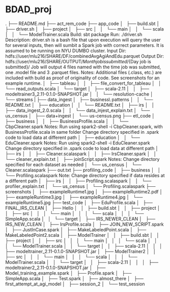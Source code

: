 # BDAD_proj

.
├── README.md
├── act_rem_code
├── app_code
│   ├── build.sbt
│   ├── driver.sh
│   ├── project
│   ├── src
│   │   └── main
│   │       └── scala
│   │           └── ModelTrainer.scala
    Build: sbt package
    Run: ./driver.sh
    Description: driver.sh is a bash file that upon execution will query the user for several inputs,
		then will sumbit a Spark job with correct parameters. It is assumed to be running on
		NYU DUMBO cluster.
    Input Dir: hdfs://user/mlu216/SHARE/DF/combinedAvgAgiAndEdu.parquet
    Output Dir: hdfs://user/mlu216/SHARE/OUTPUT/${Month job is submitted}/${Day job is submitted}/
		Job will output 4 files named with the time job was submitted, one .model file and 3
		.parquet files.
    Notes: Additional files (.class, etc.) are included with build as proof of originality of code.
	   See screenshots for an example runtime.
│   ├── tableau
│   │   ├── file_convert_for_tableau
│   │   └── read_outputs.scala
│   └── target
│       ├── scala-2.11
│       │   ├── modeltrainer3_2.11-0.1.0-SNAPSHOT.jar
│       │   └── resolution-cache
│       └── streams
|
├── data_ingest
│   ├── business\ patterns
│   │   └── README.txt
│   ├── education
│   │   └── README.txt
│   ├── irs
│   │   ├── data_ingest_2.0.scala
│   │   └── data_injest_explain.txt
│   └── us_census
│       ├── data+ingest
│       └── us-census.png
├── etl_code
│   ├── business
│   │   ├── BusinessProfile.scala
│   │   └── CbpCleaner.spark
	Notes: Run using spark2-shell -i CbpCleaner.spark, with BusinessProfile.scala in same folder
		Change directory specified in .spark code to load data at different path
│   ├── education
│   │   └── EduCleaner.spark
	Notes: Run using spark2-shell -i EduCleaner.spark
		Change directory specified in .spark code to load data at different path
│   ├── irs
│   │   ├── Cleaner.scalaspark
│   │   ├── IrsCleaner.spark
│   │   └── cleaner_explain.txt
│   ├── joinScript.spark
	Notes: Change directory specified for each dataset as needed
│   └── us_census
│       └── Cleaner.scalaspark
├── out.txt
├── profiling_code
│   ├── business
│   │   └── Profiling.scalaspark
	Note: Change directory specified if data resides at a different path
│   ├── irs
│   │   ├── Profiling.scalaspark
│   │   └── profiler_explain.txt
│   └── us_census
│       └── Profiling.scalaspark
├── screenshots
│   ├── exampleRuntime1.jpg
│   ├── exampleRuntime2.pdf
│   ├── exampleRuntime3.jpg
│   ├── exampleRuntime4.jpg
│   └── exampleRuntime5.jpg
├── test_code
│   ├── EduProfile.scala
│   ├── FINAL_IRS_CLEAN
│   ├── Hello
│   │   ├── build.sbt
│   │   ├── project
│   │   ├── src
│   │   │   └── main
│   │   │       └── scala
│   │   │           └── SimpleApp.scala
│   │   └── target
│   ├── IRS_NEWER_CLEAN
│   ├── IRS_NEW_CLEAN
│   ├── IrsProfile.scala
│   ├── JOIN_NEW_SCRIPT.spark
│   ├── JustInCase.spark
│   ├── MakeLabeledPoint.scala
│   ├── MakeLabeledPoint2.scala
│   ├── ModelTrainer
│   │   ├── build.sbt
│   │   ├── project
│   │   ├── src
│   │   │   └── main
│   │   │       └── scala
│   │   │           └── ModelTrainer.scala
│   │   └── target
│   │       ├── scala-2.11
│   │       │   ├── modeltrainer_2.11-0.1.0-SNAPSHOT.jar
│   ├── ModelTrainer2
│   │   ├── src
│   │   │   └── main
│   │   │       └── scala
│   │   │           └── ModelTrainer.scala
│   │   └── target
│   │       ├── scala-2.11
│   │       │   ├── modeltrainer2_2.11-0.1.0-SNAPSHOT.jar
│   ├── Model_training_example.spark
│   ├── Profile.spark
│   ├── SimpleApp.scala
│   ├── Test.spark
│   ├── almost_there
│   ├── first_attempt_at_agi_model
│   ├── session_2
│   └── test_session
